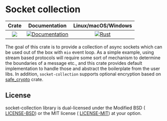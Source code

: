 # Socket collection

|Crate|Documentation|Linux/macOS/Windows|
|:---:|:-----------:|:-----------------:|
| [![](http://meritbadge.herokuapp.com/socket-collection)](https://crates.io/crates/socket-collection) | [![Documentation](https://docs.rs/socket-collection/badge.svg)](https://docs.rs/socket-collection) | [![Rust](https://github.com/nblockchain/socket-collection/workflows/Rust/badge.svg)](https://github.com/nblockchain/socket-collection/workflows/Rust/badge.svg)

The goal of this crate is to provide a collection of async sockets which can be
used out of the box with `mio` event loop. As a simple example, using stream
based protocols will require some sort of mechanism to determine the boundaries
of a message etc., and this crate provides default implementation to handle
those and abstract the boilerplate from the user libs.
In addition, `socket-collection` supports optional encryption based on
[safe_crypto](https://github.com/maidsafe/safe_crypto) crate.

## License

socket-collection library is dual-licensed under the Modified BSD (
[LICENSE-BSD](https://opensource.org/licenses/BSD-3-Clause)) or the MIT license
( [LICENSE-MIT](http://opensource.org/licenses/MIT)) at your option.
